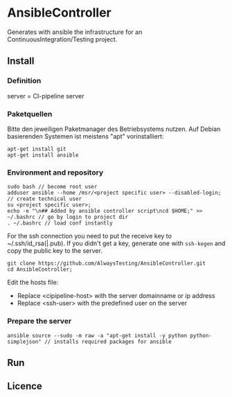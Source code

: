 # AnsibleController
Generates with ansible the infrastructure for an ContinuousIntegration/Testing project.

## Install
### Definition
server = CI-pipeline server

### Paketquellen
Bitte den jeweiligen Paketmanager des Betriebsystems nutzen. Auf Debian basierenden Systemen ist meistens "apt" vorinstalliert:
```
apt-get install git
apt-get install ansible
```
### Environment and repository
```
sudo bash // become root user
adduser ansible --home /msr/<project specific user> --disabled-login; // create technical user
su <project specific user>;
echo -e "\n## Added by ansible controller script\ncd $HOME;" >> ~/.bashrc // go by login to project dir
. ~/.bashrc // load conf instantly
```
For the ssh connection you need to put the receive key to ~/.ssh/id_rsa(|.pub).
If you didn't get a key, generate one with `ssh-kegen` and copy the public key to the server.
```
git clone https://github.com/AlwaysTesting/AnsibleController.git 
cd AnsibleController;
```
Edit the hosts file:
* Replace &lt;cipipeline-host&gt; with the server domainname or ip address 
* Replace &lt;ssh-user&gt; with the predefined user on the server
### Prepare the server
```
ansible source --sudo -m raw -a "apt-get install -y python python-simplejson" // installs required packages for ansible
```


## Run

## Licence

